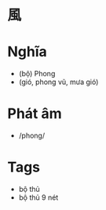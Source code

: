 # 風

# Nghĩa
* (bộ) Phong
* (gió, phong vũ, mưa gió)

# Phát âm
* /phong/

# Tags
* bộ thủ
*  bộ thủ 9 nét

<script>window.HANZI_FIELD='風';</script>
